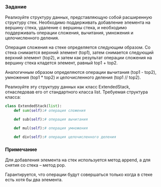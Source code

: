 ### Задание
Реализуйте структуру данных, представляющую собой расширенную структуру стек. Необходимо поддерживать добавление элемента на вершину стека, удаление с вершины стека, и необходимо поддерживать операции сложения, вычитания, умножения и целочисленного деления.

Операция сложения на стеке определяется следующим образом. Со стека снимается верхний элемент (top1), затем снимается следующий верхний элемент (top2), и затем как результат операции сложения на вершину стека кладется элемент, равный top1 + top2.

Аналогичным образом определяются операции вычитания (top1 - top2), умножения (top1 * top2) и целочисленного деления (top1 // top2).

Реализуйте эту структуру данных как класс ExtendedStack, отнаследовав его от стандартного класса list.
Требуемая структура класса:

```python
class ExtendedStack(list):
    def sum(self):# операция сложения

    def sub(self):# операция вычитания

    def mul(self):# операция умножения

    def div(self):# операция целочисленного деления
```

 
### Примечание
Для добавления элемента на стек используется метод append, а для снятия со стека – метод pop.

Гарантируется, что операции будут совершаться только когда в стеке есть хотя бы два элемента.